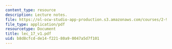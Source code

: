```yaml
---
content_type: resource
description: Lecture notes.
file: https://ol-ocw-studio-app-production.s3.amazonaws.com/courses/2-997-decision-making-in-large-scale-systems-spring-2004/b8d8cfcdde14f22180a90047a5d7f101_lec_17_v1.pdf
file_type: application/pdf
resourcetype: Document
title: lec_17_v1.pdf
uid: b8d8cfcd-de14-f221-80a9-0047a5d7f101
---
```

